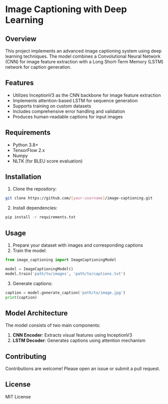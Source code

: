 # Image Captioning with Deep Learning

## Overview
This project implements an advanced image captioning system using deep learning techniques. The model combines a Convolutional Neural Network (CNN) for image feature extraction with a Long Short-Term Memory (LSTM) network for caption generation.

## Features
- Utilizes InceptionV3 as the CNN backbone for image feature extraction
- Implements attention-based LSTM for sequence generation
- Supports training on custom datasets
- Includes comprehensive error handling and validation
- Produces human-readable captions for input images

## Requirements
- Python 3.8+
- TensorFlow 2.x
- Numpy
- NLTK (for BLEU score evaluation)

## Installation
1. Clone the repository:
```bash
git clone https://github.com/[your-username]/image-captioning.git
```
2. Install dependencies:
```bash
pip install -r requirements.txt
```

## Usage
1. Prepare your dataset with images and corresponding captions
2. Train the model:
```python
from image_captioning import ImageCaptioningModel

model = ImageCaptioningModel()
model.train('path/to/images', 'path/to/captions.txt')
```
3. Generate captions:
```python
caption = model.generate_caption('path/to/image.jpg')
print(caption)
```

## Model Architecture
The model consists of two main components:
1. **CNN Encoder**: Extracts visual features using InceptionV3
2. **LSTM Decoder**: Generates captions using attention mechanism

## Contributing
Contributions are welcome! Please open an issue or submit a pull request.

## License
MIT License

